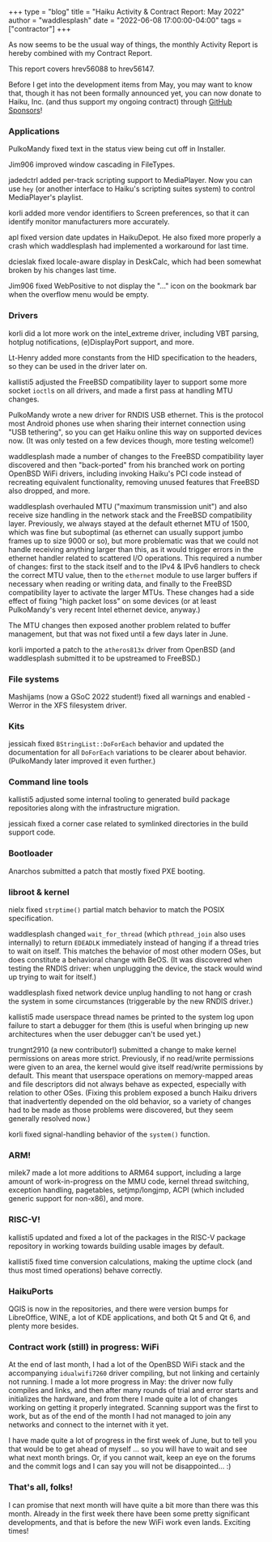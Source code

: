 +++
type = "blog"
title = "Haiku Activity & Contract Report: May 2022"
author = "waddlesplash"
date = "2022-06-08 17:00:00-04:00"
tags = ["contractor"]
+++

As now seems to be the usual way of things, the monthly Activity Report is hereby combined with my Contract Report.

This report covers hrev56088 to hrev56147.

Before I get into the development items from May, you may want to know that, though it has not been formally announced yet, you can now donate to Haiku, Inc. (and thus support my ongoing contract) through [GitHub Sponsors](https://github.com/sponsors/haiku/)!

<!--more-->

### Applications

PulkoMandy fixed text in the status view being cut off in Installer.

Jim906 improved window cascading in FileTypes.

jadedctrl added per-track scripting support to MediaPlayer. Now you can use `hey` (or another interface to Haiku's scripting suites system) to control MediaPlayer's playlist.

korli added more vendor identifiers to Screen preferences, so that it can identify monitor manufacturers more accurately.

apl fixed version date updates in HaikuDepot. He also fixed more properly a crash which waddlesplash had implemented a workaround for last time.

dcieslak fixed locale-aware display in DeskCalc, which had been somewhat broken by his changes last time.

Jim906 fixed WebPositive to not display the "..." icon on the bookmark bar when the overflow menu would be empty.

### Drivers

korli did a lot more work on the intel_extreme driver, including VBT parsing, hotplug notifications, (e)DisplayPort support, and more.

Lt-Henry added more constants from the HID specification to the headers, so they can be used in the driver later on.

kallisti5 adjusted the FreeBSD compatibility layer to support some more socket `ioctl`s on all drivers, and made a first pass at handling MTU changes.

PulkoMandy wrote a new driver for RNDIS USB ethernet. This is the protocol most Android phones use when sharing their internet connection using "USB tethering", so you can get Haiku online this way on supported devices now. (It was only tested on a few devices though, more testing welcome!)

waddlesplash made a number of changes to the FreeBSD compatibility layer discovered and then "back-ported" from his branched work on porting OpenBSD WiFi drivers, including invoking Haiku's PCI code instead of recreating equivalent functionality, removing unused features that FreeBSD also dropped, and more.

waddlesplash overhauled MTU ("maximum transmission unit") and also receive size handling in the network stack and the FreeBSD compatibility layer. Previously, we always stayed at the default ethernet MTU of 1500, which was fine but suboptimal (as ethernet can usually support jumbo frames up to size 9000 or so), but more problematic was that we could not handle receiving anything larger than this, as it would trigger errors in the ethernet handler related to scattered I/O operations. This required a number of changes: first to the stack itself and to the IPv4 & IPv6 handlers to check the correct MTU value, then to the `ethernet` module to use larger buffers if necessary when reading or writing data, and finally to the FreeBSD compatibility layer to activate the larger MTUs. These changes had a side effect of fixing "high packet loss" on some devices (or at least PulkoMandy's very recent Intel ethernet device, anyway.)

The MTU changes then exposed another problem related to buffer management, but that was not fixed until a few days later in June.

korli imported a patch to the `atheros813x` driver from OpenBSD (and waddlesplash submitted it to be upstreamed to FreeBSD.)

### File systems

Mashijams (now a GSoC 2022 student!) fixed all warnings and enabled -Werror in the XFS filesystem driver.

### Kits

jessicah fixed `BStringList::DoForEach` behavior and updated the documentation for all `DoForEach` variations to be clearer about behavior. (PulkoMandy later improved it even further.)

### Command line tools

kallisti5 adjusted some internal tooling to generated build package repositories along with the infrastructure migration.

jessicah fixed a corner case related to symlinked directories in the build support code.

### Bootloader

Anarchos submitted a patch that mostly fixed PXE booting.

### libroot & kernel

nielx fixed `strptime()` partial match behavior to match the POSIX specification.

waddlesplash changed `wait_for_thread` (which `pthread_join` also uses internally) to return `EDEADLK` immediately instead of hanging if a thread tries to wait on itself. This matches the behavior of most other modern OSes, but does constitute a behavioral change with BeOS. (It was discovered when testing the RNDIS driver: when unplugging the device, the stack would wind up trying to wait for itself.)

waddlesplash fixed network device unplug handling to not hang or crash the system in some circumstances (triggerable by the new RNDIS driver.)

kallisti5 made userspace thread names be printed to the system log upon failure to start a debugger for them (this is useful when bringing up new architectures when the user debugger can't be used yet.)

trungnt2910 (a new contributor!) submitted a change to make kernel permissions on areas more strict. Previously, if no read/write permissions were given to an area, the kernel would give itself read/write permissions by default. This meant that userspace operations on memory-mapped areas and file descriptors did not always behave as expected, especially with relation to other OSes. (Fixing this problem exposed a bunch Haiku drivers that inadvertently depended on the old behavior, so a variety of changes had to be made as those problems were discovered, but they seem generally resolved now.)

korli fixed signal-handling behavior of the `system()` function.

### ARM!

milek7 made a lot more additions to ARM64 support, including a large amount of work-in-progress on the MMU code, kernel thread switching, exception handling, pagetables, setjmp/longjmp, ACPI (which included generic support for non-x86), and more.

### RISC-V!

kallisti5 updated and fixed a lot of the packages in the RISC-V package repository in working towards building usable images by default.

kallisti5 fixed time conversion calculations, making the uptime clock (and thus most timed operations) behave correctly.

### HaikuPorts

QGIS is now in the repositories, and there were version bumps for LibreOffice, WINE, a lot of KDE applications, and both Qt 5 and Qt 6, and plenty more besides.

### Contract work (still) in progress: WiFi

At the end of last month, I had a lot of the OpenBSD WiFi stack and the accompanying `idualwifi7260` driver compiling, but not linking and certainly not running. I made a lot more progress in May: the driver now fully compiles and links, and then after many rounds of trial and error starts and initializes the hardware, and from there I made quite a lot of changes working on getting it properly integrated. Scanning support was the first to work, but as of the end of the month I had not managed to join any networks and connect to the internet with it yet.

I have made quite a lot of progress in the first week of June, but to tell you that would be to get ahead of myself ... so you will have to wait and see what next month brings. Or, if you cannot wait, keep an eye on the forums and the commit logs and I can say you will not be disappointed... :)

### That's all, folks!

I can promise that next month will have quite a bit more than there was this month. Already in the first week there have been some pretty significant developments, and that is before the new WiFi work even lands. Exciting times!
